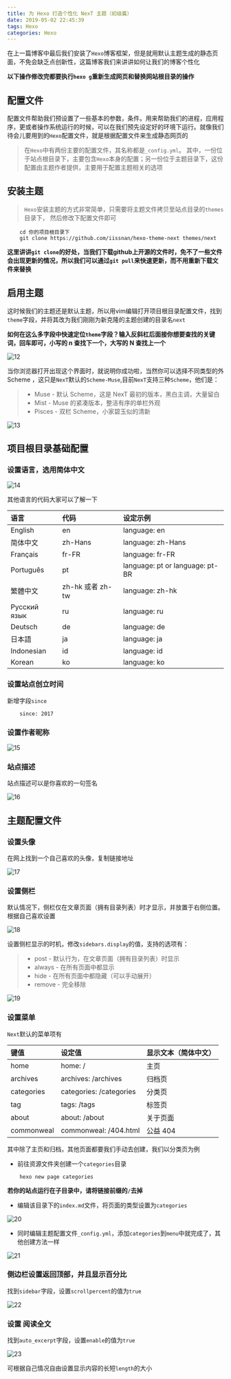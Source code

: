```yaml
---
title: 为 Hexo 打造个性化 NexT 主题（初级篇）
date: 2019-05-02 22:45:39
tags: Hexo
categories: Hexo
---
```


在上一篇博客中最后我们安装了`Hexo`博客框架，但是就用默认主题生成的静态页面，不免会缺乏点创新性，这篇博客我们来讲讲如何让我们的博客个性化

**以下操作修改完都要执行`hexo g`重新生成网页和替换网站根目录的操作**

## 配置文件

配置文件帮助我们预设置了一些基本的参数，条件。用来帮助我们的进程，应用程序，更或者操作系统运行的时候，可以在我们预先设定好的环境下运行。就像我们待会儿要用到的`Hexo`配置文件，就是根据配置文件来生成静态网页的

> 在`Hexo`中有两份主要的配置文件，其名称都是`_config.yml`。 其中，一份位于站点根目录下，主要包含`Hexo`本身的配置；另一份位于主题目录下，这份配置由主题作者提供，主要用于配置主题相关的选项

## 安装主题

> `Hexo`安装主题的方式非常简单，只需要将主题文件拷贝至站点目录的`themes`目录下， 然后修改下配置文件即可

```Linux
    cd 你的项目根目录下
    git clone https://github.com/iissnan/hexo-theme-next themes/next
```

**这里讲讲`git clone`的好处，当我们下载github上开源的文件时，免不了一些文件会出现更新的情况，所以我们可以通过`git pull`来快速更新，而不用重新下载文件来替换**

## 启用主题

这时候我们的主题还是默认主题，所以用vim编辑打开项目根目录配置文件，找到`theme`字段，并将其改为我们刚刚为新克隆的主题创建的目录名`next`

**如何在这么多字段中快速定位`theme`字段？输入反斜杠后面接你想要查找的关键词，回车即可，小写的 n 查找下一个，大写的 N 查找上一个**

![12](http://blog.panxiandiao.com/12.png)

当你浏览器打开出现这个界面时，就说明你成功啦，当然你可以选择不同类型的外 Scheme ，这只是`NexT`默认的`Scheme-Muse`,目前`NexT`支持三种`Scheme`，他们是：

> - Muse - 默认 Scheme，这是 NexT 最初的版本，黑白主调，大量留白
> - Mist - Muse 的紧凑版本，整洁有序的单栏外观
> - Pisces - 双栏 Scheme，小家碧玉似的清新

![13](http://blog.panxiandiao.com/13.png)

## 项目根目录基础配置 

### 设置语言，选用简体中文

![14](http://blog.panxiandiao.com/14.png)

其他语言的代码大家可以了解一下

|语言|代码|设定示例|
|:------|:------|:------|
|English|en|language: en|
|简体中文|zh-Hans|language: zh-Hans|
|Français|fr-FR|language: fr-FR|
|Português|pt|language: pt or language: pt-BR|
|繁體中文|zh-hk 或者 zh-tw|language: zh-hk|
|Русский язык|ru|language: ru|
|Deutsch|de|language: de|
|日本語|ja|language: ja|
|Indonesian|id|language: id|
|Korean|ko|language: ko|

### 设置站点创立时间

新增字段`since`

```Linux
    since: 2017
```

### 设置作者昵称

![15](http://blog.panxiandiao.com/15.jpg)

### 站点描述

站点描述可以是你喜欢的一句签名

![16](http://blog.panxiandiao.com/16.jpg)

## 主题配置文件

### 设置头像

在网上找到一个自己喜欢的头像，复制链接地址

![17](http://blog.panxiandiao.com/17.jpg)

### 设置侧栏

默认情况下，侧栏仅在文章页面（拥有目录列表）时才显示，并放置于右侧位置。根据自己喜欢设置

![18](http://blog.panxiandiao.com/18.png)

设置侧栏显示的时机，修改`sidebars.display`的值，支持的选项有：

> - post - 默认行为，在文章页面（拥有目录列表）时显示
> - always - 在所有页面中都显示
> - hide - 在所有页面中都隐藏（可以手动展开）
> - remove - 完全移除

![19](http://blog.panxiandiao.com/19.jpg)

### 设置菜单

`Next`默认的菜单项有

|键值|设定值|显示文本（简体中文）|
|:------|:------|:------|
|home|home: /|主页|
|archives|archives: /archives|归档页|
|categories|categories: /categories|分类页|
|tag|tags: /tags|标签页|
|about|about: /about|关于页面|
|commonweal|commonweal: /404.html|公益 404|

其中除了主页和归档，其他页面都要我们手动去创建，我们以分类页为例

- 前往资源文件夹创建一个`categories`目录

```Linux
    hexo new page categories
```

**若你的站点运行在子目录中，请将链接前缀的`/`去掉**

- 编辑该目录下的`index.md`文件，将页面的类型设置为`categories`

![20](http://blog.panxiandiao.com/20.png)

- 同时编辑主题配置文件`_config.yml`，添加`categories`到`menu`中就完成了，其他创建方法一样

![21](http://blog.panxiandiao.com/21.png)

### 侧边栏设置返回顶部，并且显示百分比

找到`sidebar`字段，设置`scrollpercent`的值为`true`

![22](http://blog.panxiandiao.com/22.png)

### 设置 阅读全文

找到`auto_excerpt`字段，设置`enable`的值为`true`

![23](http://blog.panxiandiao.com/23.png)

可根据自己情况自由设置显示内容的长短`length`的大小